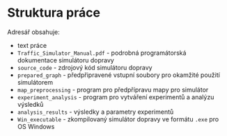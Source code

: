 # Struktura práce

Adresář obsahuje:
* text práce
* `Traffic_Simulator_Manual.pdf` - podrobná programátorská dokumentace simulátoru dopravy
* `source_code` - zdrojový kód simulátoru dopravy
* `prepared_graph` - předpřipravené vstupní soubory pro okamžité použití simulátorem
* `map_preprocessing` - program pro předpřípravu mapy pro simulátor
* `experiment_analysis` - program pro vytváření experimentů a analýzu výsledků
* `analysis_results` - výsledky a parametry experimentů
* `Win_executable` - zkompilovaný simulátor dopravy ve formátu `.exe` pro OS Windows